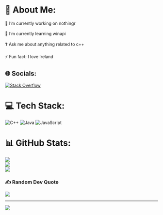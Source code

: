 # 💫 About Me:
🔭 I’m currently working on nothingr<br><br>🌱 I’m currently learning winapi<br><br>❓ Ask me about anything related to c++<br><br>⚡ Fun fact: I love Ireland


## 🌐 Socials:
[![Stack Overflow](https://img.shields.io/badge/-Stackoverflow-FE7A16?logo=stack-overflow&logoColor=white)](https://stackoverflow.com/users/28303926) 

# 💻 Tech Stack:
![C++](https://img.shields.io/badge/c++-%2300599C.svg?style=for-the-badge&logo=c%2B%2B&logoColor=white) ![Java](https://img.shields.io/badge/java-%23ED8B00.svg?style=for-the-badge&logo=openjdk&logoColor=white) ![JavaScript](https://img.shields.io/badge/javascript-%23323330.svg?style=for-the-badge&logo=javascript&logoColor=%23F7DF1E)
# 📊 GitHub Stats:
![](https://github-readme-stats.vercel.app/api?username=zxcabso&theme=dark&hide_border=false&include_all_commits=true&count_private=true)<br/>
![](https://github-readme-streak-stats.herokuapp.com/?user=zxcabso&theme=dark&hide_border=false)<br/>
![](https://github-readme-stats.vercel.app/api/top-langs/?username=zxcabso&theme=dark&hide_border=false&include_all_commits=true&count_private=true&layout=compact)

### ✍️ Random Dev Quote
![](https://quotes-github-readme.vercel.app/api?type=horizontal&theme=tokyonight)

---
[![](https://visitcount.itsvg.in/api?id=zxcabso&icon=9&color=4)](https://visitcount.itsvg.in)

<!-- Proudly created with GPRM ( https://gprm.itsvg.in ) -->
